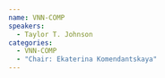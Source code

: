 ```yaml
---
name: VNN-COMP
speakers:
  - Taylor T. Johnson
categories:
  - VNN-COMP
  - "Chair: Ekaterina Komendantskaya"
---
```

